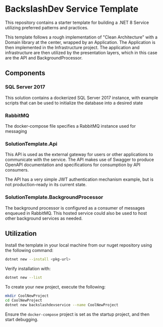 # BackslashDev Service Template

This repository contains a starter template for building a .NET 8 Service utilizing preferred patterns and practices.

This template follows a rough implementation of "Clean Architecture" with a Domain library at the center, wrapped by an Application. The Application is then implemented in the Infrastructure project. The application and infrastructure are then utilized by the presentation layers, which in this case are the API and BackgroundProcessor.

## Components

### SQL Server 2017

This solution contains a dockerized SQL Server 2017 instance, with example scripts that can be used to initialize the database into a desired state

### RabbitMQ

The docker-compose file specifies a RabbitMQ instance used for messaging

### SolutionTemplate.Api

This API is used as the external gateway for users or other applications to communicate with the service. The API makes use of Swagger to produce OpenAPI documentation and specifications for consumption by API consumers.

The API has a very simple JWT authentication mechanism example, but is not production-ready in its current state.

### SolutionTemplate.BackgroundProcessor

The background processor is configured as a consumer of messages enqueued in RabbitMQ. This hosted service could also be used to host other background services as needed.

## Utilization

Install the template in your local machine from our nuget repository using the following command:

```sh
dotnet new --install <pkg-url>
```

Verify installation with:

```sh
dotnet new --list
```

To create your new project, execute the following:

```sh
mkdir CoolNewProject
cd CoolNewProject
dotnet new backslashdevservice --name CoolNewProject
```

Ensure the `docker-compose` project is set as the startup project, and then start debugging.
